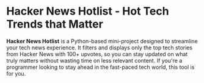 
# Hacker News Hotlist - Hot Tech Trends that Matter

**Hacker News Hotlist** is a Python-based mini-project designed to streamline your tech news experience. It filters and displays only the top tech stories from Hacker News with 100+ upvotes, so you can stay updated on what truly matters without wasting time on less relevant content. If you're a programmer looking to stay ahead in the fast-paced tech world, this tool is for you.

